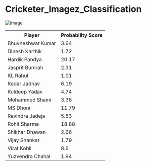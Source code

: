 # Cricketer_Imagez_Classification

![image](https://user-images.githubusercontent.com/49801313/118776851-0c936400-b8a6-11eb-9de1-3064b6059697.png)

<table id="classTable">
                        <tbody><tr>
                            <th>Player</th>
                            <th>Probability Score</th>
                        </tr>
                        <tr>
                            <td>Bhuvneshwar Kumar</td>
                            <td id="score_bhuvneshwar_kumar">3.64</td>
                        </tr>
                        <tr>
                            <td>Dinesh Karthik</td>
                            <td id="score_dinesh_karthik">1.72</td>
                        </tr>
                        <tr>
                            <td>Hardik Pandya</td>
                            <td id="score_hardik_pandya">20.17</td>
                        </tr>
                        <tr>
                            <td>Jasprit Bumrah</td>
                            <td id="score_jasprit_bumrah">2.31</td>
                        </tr>
                        <tr>
                            <td>KL Rahul</td>
                            <td id="score_kl_rahul">1.01</td>
                        </tr>
                        <tr>
                            <td>Kedar Jadhav</td>
                            <td id="score_kedar_jadhav">6.19</td>
                        </tr>
                        <tr>
                            <td>Kuldeep Yadav</td>
                            <td id="score_kuldeep_yadav">4.74</td>
                        </tr>
                        <tr>
                            <td>Mohammed Shami</td>
                            <td id="score_mohammed_shami">3.38</td>
                        </tr>
                        <tr>
                            <td>MS Dhoni</td>
                            <td id="score_ms_dhoni">11.79</td>
                        </tr>
                        <tr>
                            <td>Ravindra Jadeja</td>
                            <td id="score_ravindra_jadeja">5.53</td>
                        </tr>
                        <tr>
                            <td>Rohit Sharma</td>
                            <td id="score_rohit_sharma">18.88</td>
                        </tr>
                        <tr>
                            <td>Shikhar Dhawan</td>
                            <td id="score_shikhar_dhawan">2.66</td>
                        </tr>
                        <tr>
                            <td>Vijay Shankar</td>
                            <td id="score_vijay_shankar">1.79</td>
                        </tr>
                           <tr>
                              <td>Virat Kohli</td>
                            <td id="score_virat_kohli">8.6</td>
                        </tr>
                        <tr>
                            <td>Yuzvendra Chahal</td>
                            <td id="score_yuzvendra_chahal">1.94</td>
                        </tr> </tbody></table>

